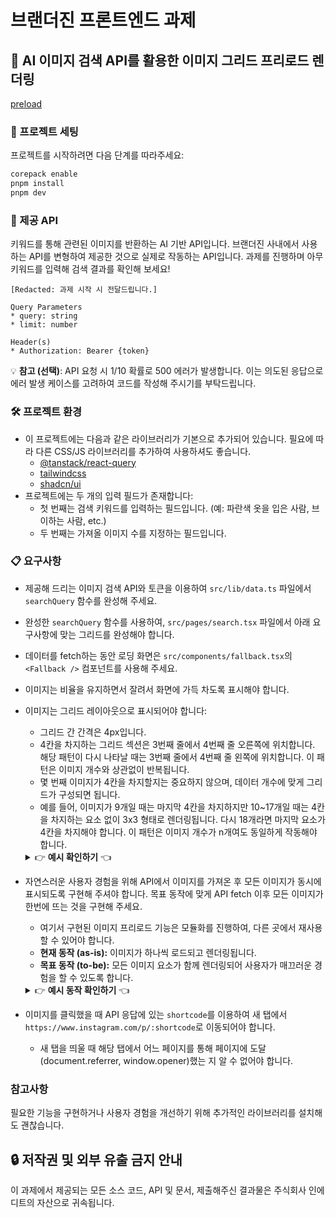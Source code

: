 # 브랜더진 프론트엔드 과제

## 🤖 AI 이미지 검색 API를 활용한 이미지 그리드 프리로드 렌더링

[preload](https://github.com/user-attachments/assets/5a0b3527-f3b5-4eb2-8339-cf057d675d32)

### 🚀 프로젝트 세팅

프로젝트를 시작하려면 다음 단계를 따라주세요:

```sh
corepack enable
pnpm install
pnpm dev
```

### 🔗 제공 API

키워드를 통해 관련된 이미지를 반환하는 AI 기반 API입니다. 브랜더진 사내에서 사용하는 API를 변형하여 제공한 것으로 실제로 작동하는 API입니다. 과제를 진행하며 아무 키워드를 입력해 검색 결과를 확인해 보세요!

```
[Redacted: 과제 시작 시 전달드립니다.]

Query Parameters
* query: string
* limit: number

Header(s)
* Authorization: Bearer {token}
```

💡 **참고 (선택)**: API 요청 시 1/10 확률로 500 에러가 발생합니다. 이는 의도된 응답으로 에러 발생 케이스를 고려하여 코드를 작성해 주시기를 부탁드립니다.

### 🛠️ 프로젝트 환경

* 이 프로젝트에는 다음과 같은 라이브러리가 기본으로 추가되어 있습니다. 필요에 따라 다른 CSS/JS 라이브러리를 추가하여 사용하셔도 좋습니다.
  * [@tanstack/react-query](https://www.npmjs.com/package/@tanstack/react-query)
  * [tailwindcss](https://tailwindcss.com/)
  * [shadcn/ui](https://ui.shadcn.com/)
* 프로젝트에는 두 개의 입력 필드가 존재합니다:
   * 첫 번째는 검색 키워드를 입력하는 필드입니다. (예: 파란색 옷을 입은 사람, 브이하는 사람, etc.)
   * 두 번째는 가져올 이미지 수를 지정하는 필드입니다.

### 📋 요구사항

* 제공해 드리는 이미지 검색 API와 토큰을 이용하여 `src/lib/data.ts` 파일에서 `searchQuery` 함수를 완성해 주세요.
* 완성한 `searchQuery` 함수를 사용하여, `src/pages/search.tsx` 파일에서 아래 요구사항에 맞는 그리드를 완성해야 합니다.
* 데이터를 fetch하는 동안 로딩 화면은 `src/components/fallback.tsx`의 `<Fallback />` 컴포넌트를 사용해 주세요.
* 이미지는 비율을 유지하면서 잘려서 화면에 가득 차도록 표시해야 합니다.
* 이미지는 그리드 레이아웃으로 표시되어야 합니다:
   * 그리드 간 간격은 4px입니다.
   * 4칸을 차지하는 그리드 섹션은 3번째 줄에서 4번째 줄 오른쪽에 위치합니다. 해당 패턴이 다시 나타날 때는 3번째 줄에서 4번째 줄 왼쪽에 위치합니다. 이 패턴은 이미지 개수와 상관없이 반복됩니다.
   * 몇 번째 이미지가 4칸을 차지할지는 중요하지 않으며, 데이터 개수에 맞게 그리드가 구성되면 됩니다.
   * 예를 들어, 이미지가 9개일 때는 마지막 4칸을 차지하지만 10~17개일 때는 4칸을 차지하는 요소 없이 3x3 형태로 렌더링됩니다. 다시 18개라면 마지막 요소가 4칸을 차지해야 합니다. 이 패턴은 이미지 개수가 n개여도 동일하게 작동해야 합니다.
   <details>
     <summary>👉 <strong>예시 확인하기</strong> 👈</summary>
      <table>
          <tr>
              <td><img src="https://github.com/user-attachments/assets/fb36349e-c9bd-4529-8ed8-c243a45a4c0c" alt="_5" style="width: 150px; height: auto;"></td>
              <td><img src="https://github.com/user-attachments/assets/ea9f9126-be9b-43de-9bbb-0a2c98f5e2e3" alt="_8" style="width: 150px; height: auto;"></td>
              <td><img src="https://github.com/user-attachments/assets/3e250d4b-2157-426c-9193-7b0093cb357a" alt="_9" style="width: 150px; height: auto;"></td>
              <td><img src="https://github.com/user-attachments/assets/97666b12-ddc5-4b2e-ab21-92acecb8ffbe" alt="_17" style="width: 150px; height: auto;"></td>
              <td><img src="https://github.com/user-attachments/assets/f23245a0-c01c-49bc-a364-491d7160bb37" alt="_18" style="width: 150px; height: auto;"></td>
              <td><img src="https://github.com/user-attachments/assets/43bbe24d-bf26-482b-b332-4be4022e3e5d" alt="_20" style="width: 150px; height: auto;"></td>
              <td><img src="https://github.com/user-attachments/assets/6dd5bd46-fb90-4575-b164-80b18a0b6ea4" alt="_27" style="width: 150px; height: auto;"></td>
          </tr>
          <tr>
              <td style="text-align: center;">limit: 5</td>
              <td style="text-align: center;">limit: 8</td>
              <td style="text-align: center;">limit: 9</td>
              <td style="text-align: center;">limit: 17</td>
              <td style="text-align: center;">limit: 18</td>
              <td style="text-align: center;">limit: 20</td>
              <td style="text-align: center;">limit: 27</td>
          </tr>
      </table>
   </details>
* 자연스러운 사용자 경험을 위해 API에서 이미지를 가져온 후 모든 이미지가 동시에 표시되도록 구현해 주셔야 합니다. 목표 동작에 맞게 API fetch 이후 모든 이미지가 한번에 뜨는 것을 구현해 주세요.
  * 여기서 구현된 이미지 프리로드 기능은 모듈화를 진행하여, 다른 곳에서 재사용 할 수 있어야 합니다.
  * **현재 동작 (as-is):** 이미지가 하나씩 로드되고 렌더링됩니다.
  * **목표 동작 (to-be):** 모든 이미지 요소가 함께 렌더링되어 사용자가 매끄러운 경험을 할 수 있도록 합니다.
  <details>
     <summary>👉 <strong>예시 동작 확인하기</strong> 👈</summary>

     <table width=100%>
          <tr>
              <td><video src="https://github.com/user-attachments/assets/dc7e12c6-392f-4753-9f97-f6c9f224fd7d" /></td>
              <td><video src="https://github.com/user-attachments/assets/5a0b3527-f3b5-4eb2-8339-cf057d675d32"></td>
          </tr>
          <tr>
              <td style="text-align: center;">As-is</td>
              <td style="text-align: center;">To-be</td>
          </tr>
      </table>
  </details>

* 이미지를 클릭했을 때 API 응답에 있는 `shortcode`를 이용하여 새 탭에서 `https://www.instagram.com/p/:shortcode`로 이동되어야 합니다.
  * 새 탭을 띄울 때 해당 탭에서 어느 페이지를 통해 페이지에 도달(document.referrer, window.opener)했는 지 알 수 없어야 합니다.

### 참고사항

필요한 기능을 구현하거나 사용자 경험을 개선하기 위해 추가적인 라이브러리를 설치해도 괜찮습니다.

## 🔒 저작권 및 외부 유출 금지 안내

이 과제에서 제공되는 모든 소스 코드, API 및 문서, 제출해주신 결과물은 주식회사 인에디트의 자산으로 귀속됩니다.

